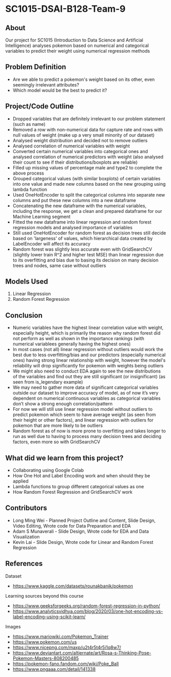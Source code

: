 # SC1015-DSAI-B128-Team-9

## About

Our project for SC1015 (Introduction to Data Science and Artificial Intelligence) analyses pokemon based on numerical and categorical variables to predict their weight using numerical regression methods

## Problem Definition

- Are we able to predict a pokemon's weight based on its other, even seemingly irrelevant attributes?
- Which model would be the best to predict it?

## Project/Code Outline

- Dropped variables that are definitely irrelevant to our problem statement (such as name)
- Removed a row with non-numerical data for capture rate and rows with null values of weight (make up a very small minority of our dataset)
- Analysed weight distribution and decided not to remove outliers 
- Analysed correlation of numerical variables with weight
- Converted certain numerical variables into categorical ones and analysed correlation of numerical predictors with weight (also analysed their count to see if their distributions/boxplots are reliable)
- Filled up missing values of percentage male and type2 to complete the above process
- Grouped categorical values (with similar boxplots) of certain variables into one value and made new columns based on the new grouping using lambda function
- Used OneHotEncoder to split the categorical columns into separate new columns and put these new columns into a new dataframe
- Concatenating the new dataframe with the numerical variables, including the response, we get a clean and prepared dataframe for our Machine Learning segment 
- Fitted the new dataframe into linear regression and random forest regression models and analysed importance of variables
- Still used OneHotEncoder for random forest as decision trees still decide based on 'largeness' of values, which hierarchical data created by LabelEncoder will affect its accuracy
- Random forest was slightly less accurate even with GridSearchCV (slightly lower train R^2 and higher test MSE) than linear regression due to its overfitting and bias due to basing its decision on many decision trees and nodes, same case without outliers 

## Models Used

1. Linear Regression
2. Random Forest Regression

## Conclusion

- Numeric variables have the highest linear correlation value with weight, especially height, which is primarily the reason why random forest did not perform as well as shown in the importance rankings (with numerical variablees generally having the highest ones)
- In most cases (not all) linear regression without outliers would work the best due to less overfitting/bias and our predictors (especially numerical ones) having strong linear relationship with weight, however the model's reliability will drop significantly for pokemon with weights being outliers
- We might also need to conduct EDA again to see the new distributions of the variables and find out they are still significant (or insignificant) (as seen from is_legendary example)
- We may need to gather more data of significant categorical variables outside our dataset to improve accuracy of model, as of now it’s very dependent on numerical continuous variables as categorical variables don’t show a strong enough correlation/pattern
- For now we will still use linear regression model without outliers to predict pokemon which seem to have average weight (as seen from their height or other factors), and linear regression with outliers for pokemon that are more likely to be outliers
- Random forest as of now is more prone to overfitting and takes longer to run as well due to having to process many decision trees and deciding factors, even more so with GridSearchCV

## What did we learn from this project?

- Collaborating using Google Colab
- How One Hot and Label Encoding work and when should they be applied
- Lambda functions to group different categorical values as one
- How Random Forest Regression and GridSearchCV work

## Contributors

- Long Ming Wei - Planned Project Outline and Content, Slide Design, Video Editing, Wrote code for Data Preparation and EDA
- Adam S Munaverali - Slide Design, Wrote code for EDA and Data Visualization
- Kevin Lai - Slide Design, Wrote code for Linear and Random Forest Regression

## References

Dataset
- <https://www.kaggle.com/datasets/rounakbanik/pokemon>

Learning sources beyond this course
- <https://www.geeksforgeeks.org/random-forest-regression-in-python/>
- <https://www.analyticsvidhya.com/blog/2020/03/one-hot-encoding-vs-label-encoding-using-scikit-learn/>

Images
- <https://www.mariowiki.com/Pokemon_Trainer>
- <https://www.pokemon.com/us>
- <https://www.nicepng.com/maxp/u2t4r5t4r5i1q8w7/>
- <https://www.deviantart.com/altiernate/art/Rosa-s-Thinking-Pose-Pokemon-Masters-808200485>
- <https://pokemon-fano.fandom.com/wiki/Poke_Ball>
- <https://www.pngaaa.com/detail/141338>
